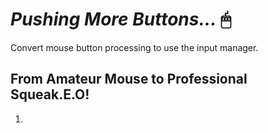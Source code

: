 # ***Pushing More Buttons...*** 🖱
Convert mouse button processing to use the input manager.

## From Amateur Mouse to Professional Squeak.E.O!
1. 
